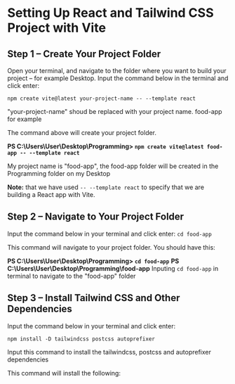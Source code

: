 # Setting Up React and Tailwind CSS Project with Vite
## Step 1 – Create Your Project Folder

Open your terminal, and navigate to the folder where you want to build your project – for example Desktop. Input the command below in the terminal and click enter:‌

`
  npm create vite@latest your-project-name -- --template react
`

"your-project-name" shoud be replaced with your project name. food-app for example

The command above will create your project folder.‌


  **PS C:\Users\User\Desktop\Programming> `npm create vite@latest food-app -- --template react`**

My project name is "food-app", the food-app folder will be created in the Programming folder on my Desktop

**‌Note:** that we have used `-- --template react` to specify that we are building a React app with Vite.

## Step 2 – Navigate to Your Project Folder

Input the command below in your terminal and click enter:
`
  cd food-app
`

‌This command will navigate to your project folder. You should have this:

**PS C:\Users\User\Desktop\Programming> `cd food-app`**
**PS C:\Users\User\Desktop\Programming\food-app**
Inputing `cd food-app` in terminal to navigate to the "food-app" folder

## Step 3 – Install Tailwind CSS and Other Dependencies
Input the command below in your terminal and click enter:

`
  npm install -D tailwindcss postcss autoprefixer
`

Input this command to install the tailwindcss, postcss and autoprefixer dependencies

This command will install the following:
